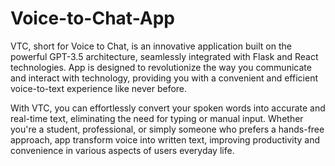 # Voice-to-Chat-App

VTC, short for Voice to Chat, is an innovative application built on the powerful GPT-3.5 architecture, seamlessly integrated with Flask and React technologies. App is designed to revolutionize the way you communicate and interact with technology, providing you with a convenient and efficient voice-to-text experience like never before.

With VTC, you can effortlessly convert your spoken words into accurate and real-time text, eliminating the need for typing or manual input. Whether you're a student, professional, or simply someone who prefers a hands-free approach, app transform voice into written text, improving productivity and convenience in various aspects of users everyday life.
